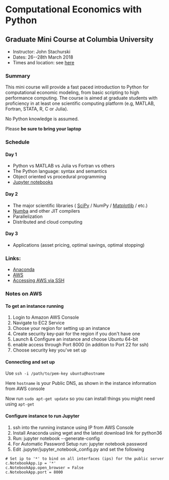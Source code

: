 # Computational Economics with Python

## Graduate Mini Course at Columbia University


* Instructor: John Stachurski
* Dates: 26--28th March 2018
* Times and location: see [here](http://econ.columbia.edu/mini-course-john-stachurski-part-i-iii)


### Summary

This mini course will provide a fast paced introduction to Python for
computational economic modeling, from basic scripting to high performance
computing.  The course is aimed at graduate students with proficiency in at
least one scientific computing platform (e.g, MATLAB, Fortran, STATA, R, C or
Julia).

No Python knowledge is assumed.  

Please **be sure to bring your laptop**



### Schedule


#### Day 1

* Python vs MATLAB vs Julia vs Fortran vs others
* The Python language: syntax and semantics
* Object oriented vs procedural programming
* [Jupyter notebooks](http://jupyter.org/)

#### Day 2

* The major scientific libraries ( [SciPy](http://www.scipy.org/) / NumPy / [Matplotlib](http://matplotlib.org/) / etc.)
* [Numba](http://numba.pydata.org/) and other JIT compilers
* Parallelization
* Distributed and cloud computing

#### Day 3

* Applications (asset pricing, optimal savings, optimal stopping)




### Links:

* [Anaconda](https://www.anaconda.com/)
* [AWS](https://aws.amazon.com/)
* [Accessing AWS via SSH](https://docs.aws.amazon.com/AWSEC2/latest/UserGuide/AccessingInstancesLinux.html)


### Notes on AWS


#### To get an instance running

1. Login to Amazon AWS Console 
2. Navigate to EC2 Service
3. Choose your region for setting up an instance
6. Create security key-pair for the region if you don't have one
4. Launch & Configure an instance and choose Ubuntu 64-bit
5. enable access through Port 8000 (in addition to Port 22 for ssh)
6. Choose security key you've set up

#### Connecting and set up 

Use `ssh -i /path/to/pem-key ubuntu@hostname`

Here `hostname` is your Public DNS, as shown in the instance information from AWS console

Now run `sudo apt-get update` so you can install things you might need using `apt-get`


#### Configure instance to run Jupyter

1. ssh into the running instance using IP from AWS Console
2. Install Anaconda using wget and the latest download link for python36
3. Run: jupyter notebook --generate-config
4. For Automatic Password Setup run: jupyter notebook password
5. Edit .jupyter/jupyter_notebook_config.py and set the following

```
# Set ip to '*' to bind on all interfaces (ips) for the public server
c.NotebookApp.ip = '*'
c.NotebookApp.open_browser = False
c.NotebookApp.port = 8000
```
